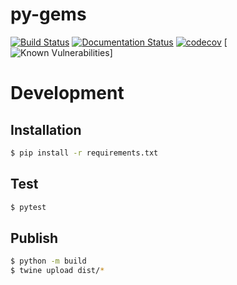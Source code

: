 # py-gems

[![Build Status](https://app.travis-ci.com/ivangeorgiev/py-gems.svg?branch=main)](https://app.travis-ci.com/ivangeorgiev/py-gems)
[![Documentation Status](https://readthedocs.org/projects/py-gems/badge/?version=latest)](https://py-gems.readthedocs.io/en/latest/?badge=latest)
[![codecov](https://codecov.io/gh/ivangeorgiev/py-gems/branch/main/graph/badge.svg?token=6CJY79O3FB)](https://codecov.io/gh/ivangeorgiev/py-gems)
[![Known Vulnerabilities](https://snyk.io/test/github/ivangeorgiev/py-gems/badge.svg)]

# Development

## Installation

```bash
$ pip install -r requirements.txt
```

## Test

```bash
$ pytest
```

## Publish

```bash
$ python -m build
$ twine upload dist/*
```

